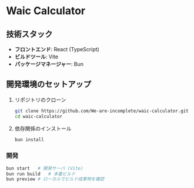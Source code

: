 # Waic Calculator

## 技術スタック

- **フロントエンド**: React (TypeScript)
- **ビルドツール**: Vite
- **パッケージマネージャー**: Bun

## 開発環境のセットアップ

1.  リポジトリのクローン
    ```bash
    git clone https://github.com/We-are-incomplete/waic-calculator.git
    cd waic-calculator
    ```
2.  依存関係のインストール
    ```bash
    bun install
    ```

### 開発

```bash
bun start   # 開発サーバ (Vite)
bun run build   # 本番ビルド
bun preview # ローカルでビルド成果物を確認
```
